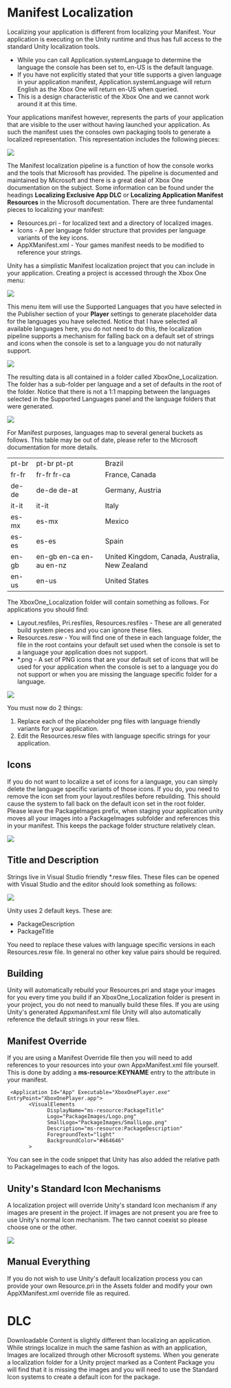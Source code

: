 Manifest Localization
=====================

Localizing your application is different from localizing your Manifest. Your application is executing on the Unity runtime and thus has full access to the standard Unity localization tools.

* While you can call Application.systemLanguage to determine the language the console has been set to, en-US is the default language.
* If you have not explicitly stated that your title supports a given language in your application manifest, Application.systemLanguage will return English as the Xbox One will return en-US when queried. 
* This is a design characteristic of the Xbox One and we cannot work around it at this time.

Your applications manifest however, represents the parts of your application that are visible to the user without having launched your application. As such the manifest uses the consoles own packaging tools to generate a localized representation. This representation includes the following pieces:

![](../uploads/Main/ManifestLocalization.jpg)  

The Manifest localization pipeline is a function of how the console works and the tools that Microsoft has provided. The pipeline is documented and maintained by Microsoft and there is a great deal of Xbox One documentation on the subject. Some information can be found under the headings **Localizing Exclusive App DLC** or **Localizing Application Manifest Resources** in the Microsoft documentation.
There are three fundamental pieces to localizing your manifest:

* Resources.pri - for localized text and a directory of localized images.
* Icons - A per language folder structure that provides per language variants of the key icons.
* AppXManifest.xml - Your games manifest needs to be modified to reference your strings.

Unity has a simplistic Manifest localization project that you can include in your application. Creating a project is accessed through the Xbox One menu:


![](../uploads/Main/CreatingLocalizationProject1.jpg)  

This menu item will use the Supported Languages that you have selected in the Publisher section of your **Player** settings to generate placeholder data for the languages you have selected. Notice that I have selected all available languages here, you do not need to do this, the localization pipeline supports a mechanism for falling back on a default set of strings and icons when the console is set to a language you do not naturally support.


![](../uploads/Main/CreatingLocalizationProject2.jpg)  

The resulting data is all contained in a folder called XboxOne_Localization. The folder has a sub-folder per language and a set of defaults in the root of the folder. Notice that there is not a 1:1 mapping between the languages selected in the Supported Languages panel and the language folders that were generated. 


![](../uploads/Main/CreatingLocalizationProject3.jpg)  

For Manifest purposes, languages map to several general buckets as follows. This table may be out of date, please refer to the Microsoft documentation for more details.


|    |    |    |
|:---|:---|:---|
|pt-br | pt-br pt-pt             | Brazil                                         |
|fr-fr | fr-fr fr-ca             | France, Canada                                 |
|de-de | de-de de-at             | Germany, Austria                               |
|it-it | it-it                   | Italy                                          |
|es-mx | es-mx                   | Mexico                                         |
|es-es | es-es                   | Spain                                          |
|en-gb | en-gb en-ca en-au en-nz | United Kingdom, Canada, Australia, New Zealand |
|en-us | en-us                   | United States                                  |


The XboxOne_Localization folder will contain something as follows. For applications you should find:

* Layout.resfiles, Pri.resfiles, Resources.resfiles - These are all generated build system pieces and you can ignore these files.
* Resources.resw - You will find one of these in each language folder, the file in the root contains your default set used when the console is set to a language your application does not support.
* *.png - A set of PNG icons that are your default set of icons that will be used for your application when the console is set to a language you do not support or when you are missing the language specific folder for a language.


![](../uploads/Main/CreatingLocalizationProject4.png)  

You must now do 2 things:

1. Replace each of the placeholder png files with language friendly variants for your application.
1. Edit the Resources.resw files with language specific strings for your application.

Icons
-----

If you do not want to localize a set of icons for a language, you can simply delete the language specific variants of those icons. If you do, you need to remove the icon set from your layout.resfiles before rebuilding. This should cause the system to fall back on the default icon set in the root folder. Please leave the PackageImages prefix, when staging your application unity moves all your images into a PackageImages subfolder and references this in your manifest. This keeps the package folder structure relatively clean.


![](../uploads/Main/Layoutresfiles.png)  

Title and Description
---------------------

Strings live in Visual Studio friendly *.resw files. These files can be opened with Visual Studio and the editor should look something as follows:


![](../uploads/Main/ResWFileVisualStudio.png)  

Unity uses 2 default keys. These are:

* PackageDescription
* PackageTitle

You need to replace these values with language specific versions in each Resources.resw file. In general no other key value pairs should be required.


Building
--------

Unity will automatically rebuild your Resources.pri and stage your images for you every time you build if an XboxOne_Localization folder is present in your project, you do not need to manually build these files. If you are using Unity's generated Appxmanifest.xml file Unity will also automatically reference the default strings in your resw files.

Manifest Override
-----------------

If you are using a Manifest Override file then you will need to add references to your resources into your own AppxManifest.xml file yourself.
This is done by adding a **ms-resource:KEYNAME** entry to the attribute in your manifest.


````
 <Application Id="App" Executable="XboxOnePlayer.exe" EntryPoint="XboxOnePlayer.app">
       <VisualElements 
             DisplayName="ms-resource:PackageTitle" 
             Logo="PackageImages/Logo.png" 
             SmallLogo="PackageImages/SmallLogo.png" 
             Description="ms-resource:PackageDescription" 
             ForegroundText="light" 
             BackgroundColor="#464646"
       >
````

You can see in the code snippet that Unity has also added the relative path to PackageImages to each of the logos.

Unity's Standard Icon Mechanisms
--------------------------------

A localization project will override Unity's standard Icon mechanism if any images are present in the project. If images are not present you are free to use Unity's normal Icon mechanism.
The two cannot coexist so please choose one or the other.


![](../uploads/Main/StandardIconMechanism.png)  

Manual Everything
-----------------

If you do not wish to use Unity's default localization process you can provide your own Resource.pri in the Assets folder and modify your own AppXManifest.xml override file as required.

DLC
===

Downloadable Content is slightly different than localizing an application. While strings localize in much the same fashion as with an application, Images are localized through other Microsoft systems.
When you generate a localization folder for a Unity project marked as a Content Package you will find that it is missing the images and you will need to use the Standard Icon systems to create a default icon for the package.